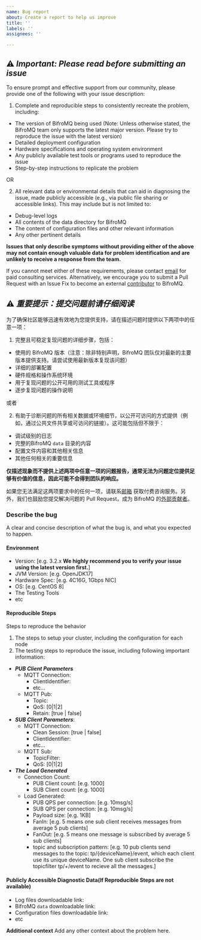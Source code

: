 ```yaml
---
name: Bug report
about: Create a report to help us improve
title: ''
labels: ''
assignees: ''

---
```


## ⚠️ *Important: Please read before submitting an issue*

To ensure prompt and effective support from our community, please provide one of the following with your issue
description:

1. Complete and reproducible steps to consistently recreate the problem, including:

- The version of BifroMQ being used (Note: Unless otherwise stated, the BifroMQ team only supports the latest major
  version. Please try to reproduce the issue with the latest version)
- Detailed deployment configuration
- Hardware specifications and operating system environment
- Any publicly available test tools or programs used to reproduce the issue
- Step-by-step instructions to replicate the problem

OR

2. All relevant data or environmental details that can aid in diagnosing the issue, made publicly accessible (e.g., via
   public file sharing or accessible links). This may include but is not limited to:

- Debug-level logs
- All contents of the data directory for BifroMQ
- The content of configuration files and other relevant information
- Any other pertinent details

**Issues that only describe symptoms without providing either of the above may not contain enough valuable data for
problem identification and are unlikely to receive a response from the team.**

If you cannot meet either of these requirements, please contact [email](mailto:hello@bifromq.io) for paid consulting
services.
Alternatively, we encourage you to submit a Pull Request with an Issue Fix to become an
external [contributor](https://github.com/bifromqio/bifromq/blob/main/CLA.md) to BifroMQ.

## ⚠️ *重要提示：提交问题前请仔细阅读*

为了确保社区能够迅速有效地为您提供支持，请在描述问题时提供以下两项中的任意一项：

1. 完整且可稳定复现问题的详细步骤，包括：

- 使用的 BifroMQ 版本（注意：除非特别声明，BifroMQ 团队仅对最新的主要版本提供支持。请尝试使用最新版本复现该问题）
- 详细的部署配置
- 硬件规格和操作系统环境
- 用于复现问题的公开可用的测试工具或程序
- 逐步复现问题的操作说明

或者

2. 有助于诊断问题的所有相关数据或环境细节，以公开可访问的方式提供（例如，通过公共文件共享或可访问的链接）。这可能包括但不限于：

- 调试级别的日志
- 完整的BifroMQ `data` 目录的内容
- 配置文件内容和其他相关信息
- 其他任何相关的重要信息

**仅描述现象而不提供上述两项中任意一项的问题报告，通常无法为问题定位提供足够有价值的信息，因此可能不会得到团队的响应。**

如果您无法满足这两项要求中的任何一项，请联系[邮箱](mailto:hello@bifromq.io) 获取付费咨询服务。另外，我们也鼓励您提交解决问题的
Pull Request，成为 BifroMQ 的[外部贡献者](https://github.com/bifromqio/bifromq/blob/main/CLA.md)。

### **Describe the bug**

A clear and concise description of what the bug is, and what you expected to happen.

#### **Environment**

- Version: [e.g. 3.2.x **We highly recommend you to verify your issue using the latest version first.**]
- JVM Version: [e.g. OpenJDK17]
- Hardware Spec: [e.g. 4C16G, 1Gbps NIC]
- OS: [e.g. CentOS 8]
- The Testing Tools
- etc

#### **Reproducible Steps**

Steps to reproduce the behavior

1. The steps to setup your cluster, including the configuration for each node
2. The testing steps to reproduce the issue, including following important information:

- ***PUB Client Parameters***
  - MQTT Connection:
    - ClientIdentifier:
    - etc...
  - MQTT Pub:
    - Topic:
    - QoS: [0|1|2]
    - Retain: [true | false]
- ***SUB Client Parameters***:
  - MQTT Connection:
    - Clean Session: [true | false]
    - ClientIdentifier:
    - etc...
  - MQTT Sub:
    - TopicFilter:
    - QoS: [0|1|2]
- ***The Load Generated***
  - Connection Count:
    - PUB Client count: [e.g. 1000]
    - SUB Client count: [e.g. 1000]
  - Load Generated:
    - PUB QPS per connection: [e.g. 10msg/s]
    - SUB QPS per connection: [e.g. 10msg/s]
    - Payload size: [e.g. 1KB]
    - FanIn: [e.g. 5 means one sub client receives messages from average 5 pub clients]
    - FanOut: [e.g. 5 means one message is subscribed by average 5 sub clients]
    - topic and subscription
      pattern: [e.g. 10 pub clients send messages to the topic: tp/{deviceName}/event, which each client use its unique deviceName. One sub client subscribe the topicfilter tp/+/event to recieve all the messages.]

#### **Publicly Accessible Diagnostic Data**(If Reproducible Steps are not available)

- Log files downloadable link:
- BifroMQ `data` downloadable link:
- Configuration files downloadable link:
- etc

**Additional context**
Add any other context about the problem here.
